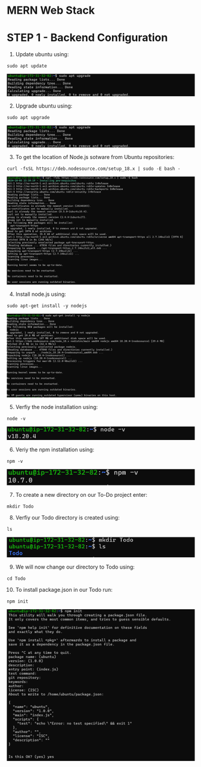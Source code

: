 # MERN Web Stack

# STEP 1 - Backend Configuration
1. Update ubuntu using:

```
sudo apt update
```

![img](images/sudo_apt.png)

2. Upgrade ubuntu using:

```
sudo apt upgrade
```

![img](images/sudo_upgrade.png)

3. To get the location of Node.js sotware from Ubuntu repositories:

```
curl -fsSL https://deb.nodesource.com/setup_18.x | sudo -E bash -
```

![img](images/curl_http.png)

4. Install node.js using:

```
sudo apt-get install -y nodejs
```

![img](images/sudoapt.png)

5. Verfiy the node installation using:

```
node -v
```

![img](images/node_v.png)

6. Veriy the npm installation using:

```
npm -v
```

![img](images/npm_v.png)

7. To create a new directory on our To-Do project enter:

```
mkdir Todo
```

8. Verfiy our Todo directory is created using:

```
ls
```

![img](images/mk_Todo.png)


9. We will now change our directory to Todo using:
```
cd Todo
```

10. To install package.json in our Todo run:

```
npm init
```

![img](images/npm_init.png)

